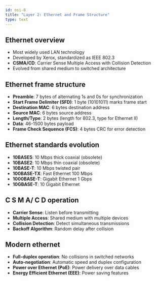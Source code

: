 ```yaml
---
id: osi-8
title: "Layer 2: Ethernet and Frame Structure"
type: text
---
```



## Ethernet overview

- Most widely used LAN technology
- Developed by Xerox, standardized as IEEE 802.3
- **CSMA/CD**: Carrier Sense Multiple Access with Collision Detection
- Evolved from shared medium to switched architecture

## Ethernet frame structure

- **Preamble**: 7 bytes of alternating 1s and 0s for synchronization
- **Start Frame Delimiter (SFD)**: 1 byte (10101011) marks frame start
- **Destination MAC**: 6 bytes destination address
- **Source MAC**: 6 bytes source address
- **Length/Type**: 2 bytes (length for 802.3, type for Ethernet II)
- **Data**: 46-1500 bytes payload
- **Frame Check Sequence (FCS)**: 4 bytes CRC for error detection

## Ethernet standards evolution

- **10BASE5**: 10 Mbps thick coaxial (obsolete)
- **10BASE2**: 10 Mbps thin coaxial (obsolete)
- **10BASE-T**: 10 Mbps twisted pair
- **100BASE-TX**: Fast Ethernet 100 Mbps
- **1000BASE-T**: Gigabit Ethernet 1 Gbps
- **10GBASE-T**: 10 Gigabit Ethernet

## C S M A/ C D operation

- **Carrier Sense**: Listen before transmitting
- **Multiple Access**: Shared medium with multiple devices
- **Collision Detection**: Detect simultaneous transmissions
- **Backoff Algorithm**: Random delay after collision

## Modern ethernet

- **Full-duplex operation**: No collisions in switched networks
- **Auto-negotiation**: Automatic speed and duplex configuration
- **Power over Ethernet (PoE)**: Power delivery over data cables
- **Energy Efficient Ethernet (EEE)**: Power saving features